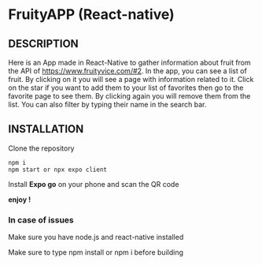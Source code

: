 # FruityAPP (React-native)

## DESCRIPTION

Here is an App made in React-Native to gather information about fruit from the API of https://www.fruityvice.com/#2.
In the app, you can see a list of fruit. By clicking on it you will see a page with information related to it.
Click on the star if you want to add them to your list of favorites then go to the favorite page to see them.
By clicking again you will remove them from the list.
You can also filter by typing their name in the search bar.


## INSTALLATION

Clone the repository

```
npm i
npm start or npx expo client
```
Install **Expo go** on your phone and scan the QR code

**enjoy !**

### In case of issues

Make sure you have node.js and react-native installed

Make sure to type npm install or npm i before building

